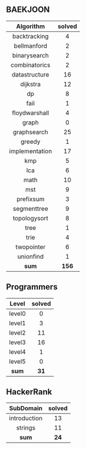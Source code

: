## BAEKJOON
|    Algorithm    | solved |
| :-------------: | :----: |
|backtracking|4|
|bellmanford|2|
|binarysearch|2|
|combinatorics|2|
|datastructure|16|
|dijkstra|12|
|dp|8|
|fail|1|
|floydwarshall|4|
|graph|0|
|graphsearch|25|
|greedy|1|
|implementation|17|
|kmp|5|
|lca|6|
|math|10|
|mst|9|
|prefixsum|3|
|segmenttree|9|
|topologysort|8|
|tree|1|
|trie|4|
|twopointer|6|
|unionfind|1|
| **sum** | **156**|

## Programmers
|    Level    | solved |
| :-------------: | :----: |
|level0|0|
|level1|3|
|level2|11|
|level3|16|
|level4|1|
|level5|0|
| **sum** | **31**|

## HackerRank
|    SubDomain    | solved |
| :-------------: | :----: |
|introduction|13|
|strings|11|
| **sum** | **24**|

